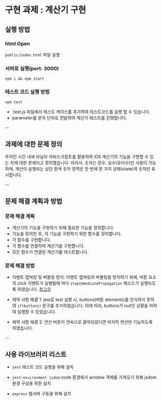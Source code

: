 # 구현 과제 : 계산기 구현

## 실행 방법

### html Open

`public/index.html` 파일 실행

### 서버로 실행(port: 3000)

``` 
npm i && npm start
```

### 테스트 코드 실행 방법

```
npm test
```

- .test.js 파일에서 테스트 케이스를 추가하여 테스트코드를 실행 할 수 있습니다.
- parameter를 문자 단위로 전달하여 계산기 테스트를 진행합니다.

--

## 과제에 대한 문제 정의 

주어진 시간 내에 바닐라 자바스크립트를 활용하여 iOS 계산기의 기능을 구현할 수 있는 지에 대한 문제라고 정의했습니다.
따라서, 숫자는 정수, 실수(유리수)만 사용이 가능하며, 계산이 실행되는 상단 흰색 숫자 영역은 한 번에 한 가지 상태(state)의 숫자만 표시합니다.

-- 

## 문제 해결 계획과 방법

### 문제 해결 계획

- 계산기의 기능을 구현하기 위해 필요한 기능을 정의합니다.
- 기능을 정의한 후, 각 기능을 구현하기 위한 함수를 정의합니다.
- 각 함수를 구현합니다.
- 각 함수를 연결하여 계산기를 구현합니다.
- 모든 함수가 연결된 계산기를 테스트합니다.

### 문제 해결 방법

- 이벤트 캡쳐링 및 버블링 방지:
  이벤트 캡쳐링과 버블링을 방지하기 위해, 버튼 요소의 click 이벤트가 실행될때 마다 `stopImmediatePropagation` 메소드가 실행되도록 하였습니다.
  [참고글](https://medium.com/%EC%98%A4%EB%8A%98%EC%9D%98-%ED%94%84%EB%A1%9C%EA%B7%B8%EB%9E%98%EB%B0%8D/stoppropagation-vs-stopimmediatepropagation-%EC%A0%9C%EB%8C%80%EB%A1%9C-%EC%9D%B4%ED%95%B4%ED%95%98%EA%B8%B0-75edaaed7841)

- 제약 사항 해결 1: 
  jest로 test 실행 시, buttons(버튼 elements)를 인식하지 못하여 `if(buttons)` 문구를 추가하였습니다. 
  이에 따라, buttons가 null인 상황을 피하여 실행할 수 있었습니다.

- 제약 사항 해결 2: 
  연산 버튼이 연속으로 클릭되었다면 마지막 연산만 기능하도록 하였습니다.

-- 

## 사용 라이브러리 리스트

- `jest`
  테스트 코드 실행을 위해 설치

- `jest-environment-jsdom`
  node 환경에서 window 객체를 가져오기 위해 jsdom 환경 구성을 위한 설치

- `express`
  웹서버 구동을 위해 설치
